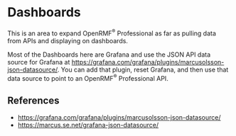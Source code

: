 # Dashboards

This is an area to expand OpenRMF<sup>&reg;</sup> Professional as far as pulling data from APIs and displaying on dashboards.

Most of the Dashboards here are Grafana and use the JSON API data source for Grafana at https://grafana.com/grafana/plugins/marcusolsson-json-datasource/. You can add that plugin, reset Grafana, and then use that data source to point to an OpenRMF<sup>&reg;</sup> Professional API.


## References

* https://grafana.com/grafana/plugins/marcusolsson-json-datasource/
* https://marcus.se.net/grafana-json-datasource/